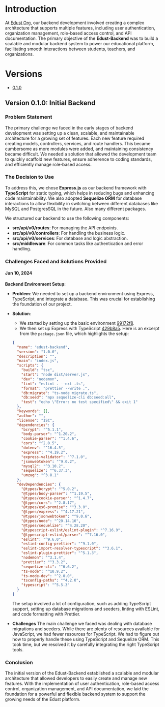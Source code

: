 # Introduction

At [Edust Org](https://github.com/edust-org), our backend development involved creating a complex architecture that supports multiple features, including user authentication, organization management, role-based access control, and API documentation. The primary objective of the **Edust-Backend** was to build a scalable and modular backend system to power our educational platform, facilitating smooth interactions between students, teachers, and organizations.

# Versions

- [0.1.0](#version-010-initial-backend)

## Version 0.1.0: Initial Backend

### Problem Statement

The primary challenge we faced in the early stages of backend development was setting up a clean, scalable, and maintainable architecture for a growing set of features. Each new feature required creating models, controllers, services, and route handlers. This became cumbersome as more modules were added, and maintaining consistency became difficult. We needed a solution that allowed the development team to quickly scaffold new features, ensure adherence to coding standards, and efficiently manage role-based access.

### The Decision to Use

To address this, we chose **Express.js** as our backend framework with **TypeScript** for static typing, which helps in reducing bugs and enhancing code maintainability. We also adopted **Sequelize ORM** for database interactions to allow flexibility in switching between different databases like MySQL and PostgresSQL in the future. Also many different packages.

We structured our backend to use the following components:

- **src/api/v0/routes**: For managing the API endpoints.
- **src/api/v0/controllers**: For handling the business logic.
- **src/api/v0/services**: For database and logic abstraction.
- **src/middleware**: For common tasks like authentication and error handling.

### Challenges Faced and Solutions Provided

#### Jun 10, 2024

**Backend Environment Setup**:

- **Problem**: We needed to set up a backend environment using Express, TypeScript, and integrate a database. This was crucial for establishing the foundation of our project.
- **Solution**:

  - We started by setting up the basic environment [99172f8](https://github.com/edust-org/edust-backend/commit/99172f8).
  - We then set up Express with TypeScript [429b8a5](https://github.com/edust-org/edust-backend/commit/429b8a5). Here is an excerpt from the `package.json` file, which highlights the setup:

  ```json
  {
    "name": "edust-backend",
    "version": "1.0.0",
    "description": "",
    "main": "index.js",
    "scripts": {
      "build": "tsc",
      "start": "node dist/server.js",
      "dev": "nodemon",
      "lint": "eslint . --ext .ts",
      "format": "prettier --write .",
      "db:migrate": "ts-node migrate.ts",
      "db:seed": "npx sequelize-cli db:seed:all",
      "test": "echo \"Error: no test specified\" && exit 1"
    },
    "keywords": [],
    "author": "",
    "license": "ISC",
    "dependencies": {
      "bcrypt": "^5.1.1",
      "body-parser": "^1.20.2",
      "cookie-parser": "^1.4.6",
      "cors": "^2.8.5",
      "dotenv": "^16.4.5",
      "express": "^4.19.2",
      "express-validator": "^7.1.0",
      "jsonwebtoken": "^9.0.2",
      "mysql2": "^3.10.2",
      "sequelize": "^6.37.3",
      "umzug": "^3.8.1"
    },
    "devDependencies": {
      "@types/bcrypt": "^5.0.2",
      "@types/body-parser": "^1.19.5",
      "@types/cookie-parser": "^1.4.7",
      "@types/cors": "^2.8.17",
      "@types/es6-promise": "^3.3.0",
      "@types/express": "^4.17.21",
      "@types/jsonwebtoken": "^9.0.6",
      "@types/node": "^20.14.10",
      "@types/sequelize": "^4.28.20",
      "@typescript-eslint/eslint-plugin": "^7.16.0",
      "@typescript-eslint/parser": "^7.16.0",
      "eslint": "^9.6.0",
      "eslint-config-prettier": "^9.1.0",
      "eslint-import-resolver-typescript": "^3.6.1",
      "eslint-plugin-prettier": "^5.1.3",
      "nodemon": "^3.1.4",
      "prettier": "^3.3.2",
      "sequelize-cli": "^6.6.2",
      "ts-node": "^10.9.2",
      "ts-node-dev": "^2.0.0",
      "tsconfig-paths": "^4.2.0",
      "typescript": "^5.5.3"
    }
  }
  ```

  The setup involved a lot of configuration, such as adding TypeScript support, setting up database migrations and seeders, linting with ESLint, and code formatting with Prettier.

- **Challenges**
  The main challenge we faced was dealing with database migrations and seeders. While there are plenty of resources available for JavaScript, we had fewer resources for TypeScript. We had to figure out how to properly handle these using TypeScript and Sequelize ORM. This took time, but we resolved it by carefully integrating the right TypeScript tools.

### Conclusion

The initial version of the Edust-Backend established a scalable and modular architecture that allowed developers to easily create and manage new features. With the implementation of user authentication, role-based access control, organization management, and API documentation, we laid the foundation for a powerful and flexible backend system to support the growing needs of the Edust platform.

